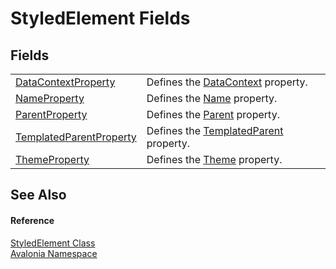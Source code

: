 # StyledElement Fields




## Fields
<table>
<tr>
<td><a href="F_Avalonia_StyledElement_DataContextProperty">DataContextProperty</a></td>
<td>Defines the <a href="P_Avalonia_StyledElement_DataContext">DataContext</a> property.</td>
</tr>
<tr>
<td><a href="F_Avalonia_StyledElement_NameProperty">NameProperty</a></td>
<td>Defines the <a href="P_Avalonia_StyledElement_Name">Name</a> property.</td>
</tr>
<tr>
<td><a href="F_Avalonia_StyledElement_ParentProperty">ParentProperty</a></td>
<td>Defines the <a href="P_Avalonia_StyledElement_Parent">Parent</a> property.</td>
</tr>
<tr>
<td><a href="F_Avalonia_StyledElement_TemplatedParentProperty">TemplatedParentProperty</a></td>
<td>Defines the <a href="P_Avalonia_StyledElement_TemplatedParent">TemplatedParent</a> property.</td>
</tr>
<tr>
<td><a href="F_Avalonia_StyledElement_ThemeProperty">ThemeProperty</a></td>
<td>Defines the <a href="P_Avalonia_StyledElement_Theme">Theme</a> property.</td>
</tr>
</table>

## See Also


#### Reference
<a href="T_Avalonia_StyledElement">StyledElement Class</a>  
<a href="N_Avalonia">Avalonia Namespace</a>  

